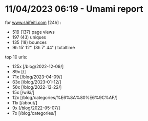 # 11/04/2023 06:19 - Umami report
for www.shifeiti.com [24h] :

 - 519 (137) page views
 - 197 (43) uniques
 - 135 (18) bounces
 - 9h 15' 12'' (3h 7' 44'') totaltime


top 10 urls:
 - 125x [/blog/2022-12-09/]
 - 89x [/]
 - 71x [/blog/2023-04-09/]
 - 63x [/blog/2023-01-12/]
 - 50x [/blog/2022-12-22/]
 - 15x [/wiki/]
 - 12x [/blog/categories/%E6%8A%80%E6%9C%AF/]
 - 11x [/about/]
 - 9x [/blog/2022-05-07/]
 - 7x [/blog/categories/]


